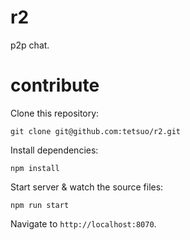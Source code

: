 # r2

p2p chat.

# contribute

Clone this repository:

```
git clone git@github.com:tetsuo/r2.git
```

Install dependencies:

```
npm install
```

Start server & watch the source files:

```
npm run start
```

Navigate to `http://localhost:8070`.
